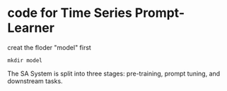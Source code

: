 # code for Time Series Prompt-Learner
creat the floder "model" first
```
mkdir model
```
The SA System is split into three stages: pre-training, prompt tuning, and downstream tasks.
